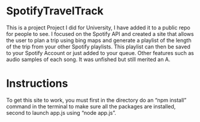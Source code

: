 # SpotifyTravelTrack
This is a project Project I did for University, I have added it to a public repo for people to see. I focused on the Spotify API and created a site that allows the user to plan a trip using bing maps and generate a playlist of the length of the trip from your other Spotify playlists. This playlist can then be saved to your Spotify Account or just added to your queue. Other features such as audio samples of each song. It was unfished but still merited an A. 

# Instructions
To get this site to work, you must first in the directory do an “npm install” command in the terminal to make sure all the packages are installed, second to launch app.js using “node app.js”.
